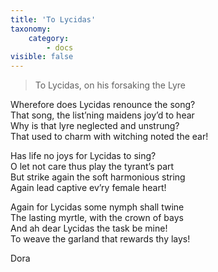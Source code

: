 ```yaml
---
title: 'To Lycidas'
taxonomy:
    category:
        - docs
visible: false
---
```


> To Lycidas, on his forsaking the Lyre

Wherefore does Lycidas renounce the song?  
That song, the list’ning maidens joy’d to hear  
Why is that lyre neglected and unstrung?  
<span data-tippy="Which" class="green">That</span> used to charm with witching noted the ear!  
  
Has life no joys for Lycidas to sing?  
O let not care thus play the tyrant’s part  
But strike again the soft harmonious string  
Again lead captive ev’ry female heart!  
  
Again for Lycidas some nymph shall twine  
The lasting myrtle, with the crown of bays  
And ah dear Lycidas the task be mine!  
To weave the garland that rewards thy lays!  
  
Dora